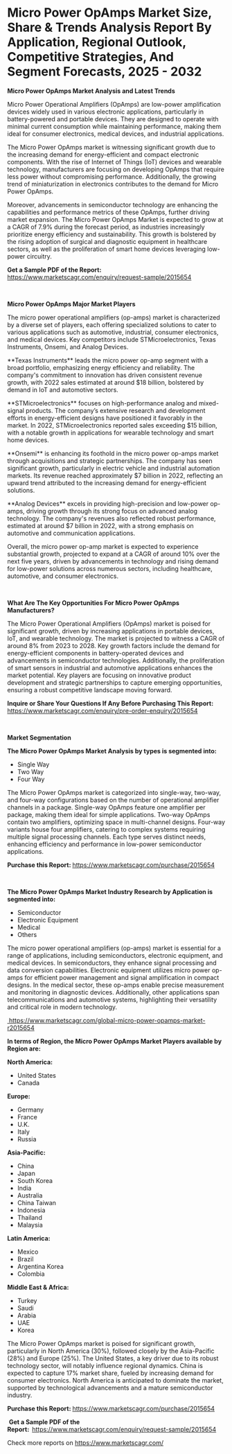 <p><h1>Micro Power OpAmps Market Size, Share & Trends Analysis Report By Application, Regional Outlook, Competitive Strategies, And Segment Forecasts, 2025 - 2032</h1></p><p><strong>Micro Power OpAmps Market Analysis and Latest Trends</strong></p>
<p><p>Micro Power Operational Amplifiers (OpAmps) are low-power amplification devices widely used in various electronic applications, particularly in battery-powered and portable devices. They are designed to operate with minimal current consumption while maintaining performance, making them ideal for consumer electronics, medical devices, and industrial applications.</p><p>The Micro Power OpAmps market is witnessing significant growth due to the increasing demand for energy-efficient and compact electronic components. With the rise of Internet of Things (IoT) devices and wearable technology, manufacturers are focusing on developing OpAmps that require less power without compromising performance. Additionally, the growing trend of miniaturization in electronics contributes to the demand for Micro Power OpAmps.</p><p>Moreover, advancements in semiconductor technology are enhancing the capabilities and performance metrics of these OpAmps, further driving market expansion. The Micro Power OpAmps Market is expected to grow at a CAGR of 7.9% during the forecast period, as industries increasingly prioritize energy efficiency and sustainability. This growth is bolstered by the rising adoption of surgical and diagnostic equipment in healthcare sectors, as well as the proliferation of smart home devices leveraging low-power circuitry.</p></p>
<p><strong>Get a Sample PDF of the Report:&nbsp;</strong> <a href="https://www.marketscagr.com/enquiry/request-sample/2015654?utm_campaign=1166&utm_medium=2&utm_source=Github&utm_content=ia&utm_term=17012025&utm_id=micro-power-opamps">https://www.marketscagr.com/enquiry/request-sample/2015654</a></p>
<p>&nbsp;</p>
<p><strong>Micro Power OpAmps Major Market Players</strong></p>
<p><p>The micro power operational amplifiers (op-amps) market is characterized by a diverse set of players, each offering specialized solutions to cater to various applications such as automotive, industrial, consumer electronics, and medical devices. Key competitors include STMicroelectronics, Texas Instruments, Onsemi, and Analog Devices.</p><p>**Texas Instruments** leads the micro power op-amp segment with a broad portfolio, emphasizing energy efficiency and reliability. The company's commitment to innovation has driven consistent revenue growth, with 2022 sales estimated at around $18 billion, bolstered by demand in IoT and automotive sectors.</p><p>**STMicroelectronics** focuses on high-performance analog and mixed-signal products. The company’s extensive research and development efforts in energy-efficient designs have positioned it favorably in the market. In 2022, STMicroelectronics reported sales exceeding $15 billion, with a notable growth in applications for wearable technology and smart home devices.</p><p>**Onsemi** is enhancing its foothold in the micro power op-amps market through acquisitions and strategic partnerships. The company has seen significant growth, particularly in electric vehicle and industrial automation markets. Its revenue reached approximately $7 billion in 2022, reflecting an upward trend attributed to the increasing demand for energy-efficient solutions.</p><p>**Analog Devices** excels in providing high-precision and low-power op-amps, driving growth through its strong focus on advanced analog technology. The company's revenues also reflected robust performance, estimated at around $7 billion in 2022, with a strong emphasis on automotive and communication applications.</p><p>Overall, the micro power op-amp market is expected to experience substantial growth, projected to expand at a CAGR of around 10% over the next five years, driven by advancements in technology and rising demand for low-power solutions across numerous sectors, including healthcare, automotive, and consumer electronics.</p></p>
<p>&nbsp;</p>
<p><strong>What Are The Key Opportunities For Micro Power OpAmps Manufacturers?</strong></p>
<p><p>The Micro Power Operational Amplifiers (OpAmps) market is poised for significant growth, driven by increasing applications in portable devices, IoT, and wearable technology. The market is projected to witness a CAGR of around 8% from 2023 to 2028. Key growth factors include the demand for energy-efficient components in battery-operated devices and advancements in semiconductor technologies. Additionally, the proliferation of smart sensors in industrial and automotive applications enhances the market potential. Key players are focusing on innovative product development and strategic partnerships to capture emerging opportunities, ensuring a robust competitive landscape moving forward.</p></p>
<p><strong>Inquire or Share Your Questions If Any Before Purchasing This Report:</strong> <a href="https://www.marketscagr.com/enquiry/pre-order-enquiry/2015654?utm_campaign=1166&utm_medium=2&utm_source=Github&utm_content=ia&utm_term=17012025&utm_id=micro-power-opamps">https://www.marketscagr.com/enquiry/pre-order-enquiry/2015654</a></p>
<p>&nbsp;</p>
<p><strong>Market Segmentation</strong></p>
<p><strong>The Micro Power OpAmps Market Analysis by types is segmented into:</strong></p>
<p><ul><li>Single Way</li><li>Two Way</li><li>Four Way</li></ul></p>
<p><p>The Micro Power OpAmps market is categorized into single-way, two-way, and four-way configurations based on the number of operational amplifier channels in a package. Single-way OpAmps feature one amplifier per package, making them ideal for simple applications. Two-way OpAmps contain two amplifiers, optimizing space in multi-channel designs. Four-way variants house four amplifiers, catering to complex systems requiring multiple signal processing channels. Each type serves distinct needs, enhancing efficiency and performance in low-power semiconductor applications.</p></p>
<p><strong>Purchase this Report:&nbsp;</strong><a href="https://www.marketscagr.com/purchase/2015654?utm_campaign=1166&utm_medium=2&utm_source=Github&utm_content=ia&utm_term=17012025&utm_id=micro-power-opamps">https://www.marketscagr.com/purchase/2015654</a></p>
<p>&nbsp;</p>
<p><strong>The Micro Power OpAmps Market Industry Research by Application is segmented into:</strong></p>
<p><ul><li>Semiconductor</li><li>Electronic Equipment</li><li>Medical</li><li>Others</li></ul></p>
<p><p>The micro power operational amplifiers (op-amps) market is essential for a range of applications, including semiconductors, electronic equipment, and medical devices. In semiconductors, they enhance signal processing and data conversion capabilities. Electronic equipment utilizes micro power op-amps for efficient power management and signal amplification in compact designs. In the medical sector, these op-amps enable precise measurement and monitoring in diagnostic devices. Additionally, other applications span telecommunications and automotive systems, highlighting their versatility and critical role in modern technology.</p></p>
<p><a href="https://www.marketscagr.com/global-micro-power-opamps-market-r2015654?utm_campaign=1166&utm_medium=2&utm_source=Github&utm_content=ia&utm_term=17012025&utm_id=micro-power-opamps">&nbsp;https://www.marketscagr.com/global-micro-power-opamps-market-r2015654</a></p>
<p><strong>In terms of Region, the Micro Power OpAmps Market Players available by Region are:</strong></p>
<p>
    <p> <strong> North America: </strong>
        <ul>
            <li>United States</li>
            <li>Canada</li>
        </ul>
        </p> 
    <p> <strong> Europe: </strong>
        <ul>
            <li>Germany</li>
            <li>France</li>
            <li>U.K.</li>
            <li>Italy</li>
            <li>Russia</li>
        </ul>
        </p> 
    <p> <strong> Asia-Pacific: </strong>
        <ul>
            <li>China</li>
            <li>Japan</li>
            <li>South Korea</li>
            <li>India</li>
            <li>Australia</li>
            <li>China Taiwan</li>
            <li>Indonesia</li>
            <li>Thailand</li>
            <li>Malaysia</li>
        </ul>
        </p> 
    <p> <strong> Latin America: </strong>
        <ul>
            <li>Mexico</li>
            <li>Brazil</li>
            <li>Argentina Korea</li>
            <li>Colombia</li>
        </ul>
        </p> 
    <p> <strong> Middle East & Africa: </strong>
        <ul>
            <li>Turkey</li>
            <li>Saudi</li>
            <li>Arabia</li>
            <li>UAE</li>
            <li>Korea</li>
        </ul>
    </p>
    </p>
<p><p>The Micro Power OpAmps market is poised for significant growth, particularly in North America (30%), followed closely by the Asia-Pacific (28%) and Europe (25%). The United States, a key driver due to its robust technology sector, will notably influence regional dynamics. China is expected to capture 17% market share, fueled by increasing demand for consumer electronics. North America is anticipated to dominate the market, supported by technological advancements and a mature semiconductor industry.</p></p>
<p><strong>Purchase this Report: </strong><a href="https://www.marketscagr.com/purchase/2015654?utm_campaign=1166&utm_medium=2&utm_source=Github&utm_content=ia&utm_term=17012025&utm_id=micro-power-opamps">https://www.marketscagr.com/purchase/2015654</a></p>
<p>&nbsp;<strong>Get a Sample PDF of the Report:&nbsp;&nbsp;</strong><a href="https://www.marketscagr.com/enquiry/request-sample/2015654?utm_campaign=1166&utm_medium=2&utm_source=Github&utm_content=ia&utm_term=17012025&utm_id=micro-power-opamps">https://www.marketscagr.com/enquiry/request-sample/2015654</a></p>
<p><strong></strong></p>
<p>Check more reports on <a href="https://www.marketscagr.com/?utm_campaign=1166&utm_medium=2&utm_source=Github&utm_content=ia&utm_term=17012025&utm_id=micro-power-opamps">https://www.marketscagr.com/</a></p>